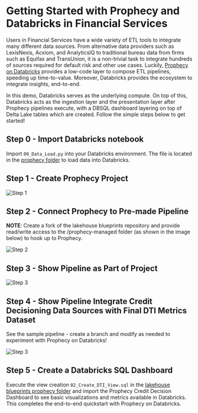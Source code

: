 # Getting Started with Prophecy and Databricks in Financial Services 

Users in Financial Services have a wide variety of ETL tools to integrate many different data sources. From alternative data providers such as LexisNexis, Acxiom, and AnalyticsIQ to traditional bureau data from firms such as Equifax and TransUnion, it is a non-trivial task to integrate hundreds of sources required for default risk and other use cases. Luckily, [Prophecy on Databricks](https://www.prophecy.io/blogs/prophecy-for-databricks-deep-dive) provides a low-code layer to compose ETL pipelines, speeding up time-to-value. Moreover, Databricks provides the ecosystem to integrate insights, end-to-end. 

In this demo, Databricks serves as the underlying compute. On top of this, Databricks acts as the ingestion layer and the presentation layer after Prophecy pipelines execute, with a DBSQL dashboard layering on top of Delta Lake tables which are created. Follow the simple steps below to get started!


## Step 0 - Import Databricks notebook 

Import `00_Data_Load.py` into your Databricks environment. The file is located in the [prophecy folder](https://github.com/databricks/terraform-databricks-lakehouse-blueprints/tree/main/industry/fsi/prophecy) to load data into Databricks.

## Step 1 - Create Prophecy Project

![Step 1](https://raw.githubusercontent.com/databricks/terraform-databricks-lakehouse-blueprints/main/industry/fsi/images/step_1.png)

## Step 2 - Connect Prophecy to Pre-made Pipeline

**NOTE**: Create a fork of the lakehouse blueprints repository and provide read/write access to the /prophecy-managed folder (as shown in the image below) to hook up to Prophecy.

![Step 2](https://raw.githubusercontent.com/databricks/terraform-databricks-lakehouse-blueprints/main/industry/fsi/images/step_2.png)

## Step 3 - Show Pipeline as Part of Project

![Step 3](https://raw.githubusercontent.com/databricks/terraform-databricks-lakehouse-blueprints/main/industry/fsi/images/step_3.png)

## Step 4 - Show Pipeline Integrate Credit Decisioning Data Sources with Final DTI Metrics Dataset

See the sample pipeline - create a branch and modify as needed to experiment with Prophecy on Databricks!

![Step 3](https://raw.githubusercontent.com/databricks/terraform-databricks-lakehouse-blueprints/main/industry/fsi/images/step_4.png)

## Step 5 - Create a Databricks SQL Dashboard 

Execute the view creation `02_Create_DTI_View.sql` in the [lakehouse blueprints prophecy folder](https://github.com/databricks/terraform-databricks-lakehouse-blueprints/tree/main/industry/fsi/prophecy) and import the Prophecy Credit Decision Dashboard to see basic visualizations and metrics available in Databricks. This completes the end-to-end quickstart with Prophecy on Databricks.